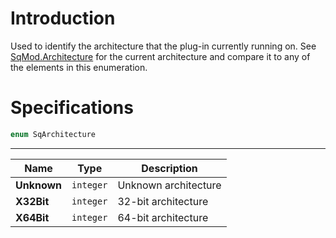 # Introduction

Used to identify the architecture that the plug-in currently running on. See [SqMod.Architecture](Enumerations/SqMod) for the current architecture and compare it to any of the elements in this enumeration.

# Specifications

```js
enum SqArchitecture
```

----

| Name | Type | Description |
|---|---|---|
| **Unknown** | `integer` | Unknown architecture |
| **X32Bit** | `integer` | 32-bit architecture |
| **X64Bit** | `integer` | 64-bit architecture |
